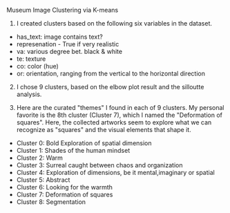 Museum Image Clustering via K-means

1. I created clusters based on the following six variables in the dataset.
- has_text: image contains text?
- represenation - True if very realistic
- va: various degree bet. black & white
- te: texture 
- co: color (hue) 
- or: orientation, ranging from the vertical to the horizontal direction 

2. I chose 9 clusters, based on the elbow plot result and the silloutte analysis. 

3. Here are the curated "themes" I found in each of 9 clusters. 
My personal favorite is the 8th cluster (Cluster 7), which I named the "Deformation of squares". Here, the collected artworks seem to explore what we can recognize as "squares" and the visual elements that shape it.  
- Cluster 0: Bold Exploration of spatial dimension
- Cluster 1: Shades of the human mindset
- Cluster 2: Warm
- Cluster 3: Surreal caught between chaos and organization 
- Cluster 4: Exploration of dimensions, be it mental,imaginary or spatial
- Cluster 5: Abstract
- Cluster 6: Looking for the warmth 
- Cluster 7: Deformation of squares
- Cluster 8: Segmentation
